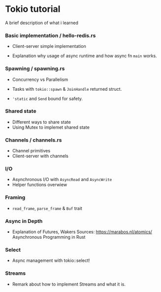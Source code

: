 
# Tokio tutorial

A brief description of what i learned


### Basic implementation / hello-redis.rs

- Client-server simple implementation

- Explanation why usage of async runtime and how async fn `main` works.

### Spawning / spawning.rs

- Concurrency vs Parallelism

- Tasks with `tokio::spawn`  & `JoinHandle` returned struct.

- `'static` and `Send` bound for safety.

### Shared state 
- Different ways to share state
- Using Mutex to implemet shared state 

### Channels / channels.rs
- Channel primitives
- Client-server with channels

### I/O
- Asynchronous I/O with `AsyncRead` and `AsyncWrite`
- Helper functions overwiew

### Framing
- `read_frame`, `parse_frame` & `Buf` trait

### Async in Depth
- Explanation of Futures, Wakers
Sources:
 https://marabos.nl/atomics/
 Asynchronous Programming
in Rust


### Select
- Async management with tokio::select!

### Streams

- Remark about how to implement Streams and what it is.
